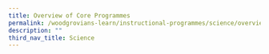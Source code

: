 ```yaml
---
title: Overview of Core Programmes
permalink: /woodgrovians-learn/instructional-programmes/science/overview-of-core-programmes
description: ""
third_nav_title: Science
---
```

